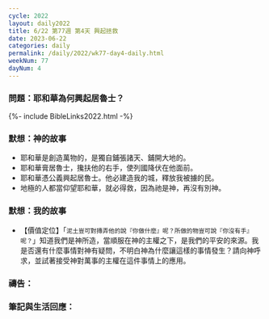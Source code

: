 ```yaml
---
cycle: 2022
layout: daily2022
title: 6/22 第77週 第4天 興起拯救
date: 2023-06-22
categories: daily
permalink: /daily/2022/wk77-day4-daily.html
weekNum: 77
dayNum: 4
---
```


### 問題：耶和華為何興起居魯士？

{%- include BibleLinks2022.html -%}

### 默想：神的故事
+ 耶和華是創造萬物的，是獨自鋪張諸天、鋪開大地的。
+ 耶和華膏居魯士，攙扶他的右手，使列國降伏在他面前。
+ 耶和華憑公義興起居魯士。他必建造我的城，釋放我被擄的民。
+ 地極的人都當仰望耶和華，就必得救，因為祂是神，再沒有別神。

### 默想：我的故事
+ 【價值定位】「`泥土豈可對摶弄他的說『你做什麼』呢？所做的物豈可說『你沒有手』呢？`」知道我們是神所造，當順服在神的主權之下，是我們的平安的來源。我是否還有什麼事情對神有疑問，不明白神為什麼讓這樣的事情發生？請向神呼求，並試著接受神對萬事的主權在這件事情上的應用。

### 禱告：

### 筆記與生活回應：
